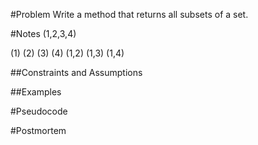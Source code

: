 #Problem
Write a method that returns all subsets of a set.

#Notes
(1,2,3,4)

(1)
(2)
(3)
(4)
(1,2)
(1,3)
(1,4)

##Constraints and Assumptions

##Examples

#Pseudocode

#Postmortem

